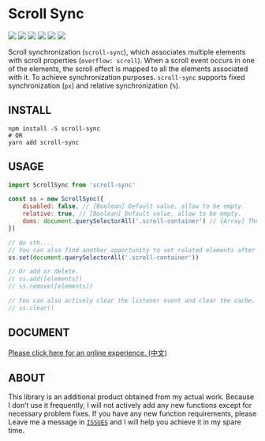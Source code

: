 # Scroll Sync

![](https://img.shields.io/badge/version-0.1.4-blue?style=flat-square&logo)
![](https://img.shields.io/badge/min%20%20size-1.94%20%20kB-brightgreen?style=flat-square&logo)
![](https://img.shields.io/github/issues/kiccer/scroll-sync?style=flat-square&logo)
![](https://img.shields.io/github/forks/kiccer/scroll-sync?style=flat-square&logo)
![](https://img.shields.io/github/stars/kiccer/scroll-sync?style=flat-square&logo)
![](https://img.shields.io/github/license/kiccer/scroll-sync?style=flat-square&logo)

Scroll synchronization (`scroll-sync`), which associates multiple elements with scroll properties (`overflow: scroll`). When a scroll event occurs in one of the elements, the scroll effect is mapped to all the elements associated with it. To achieve synchronization purposes. `scroll-sync` supports fixed synchronization (`px`) and relative synchronization (`%`).

## INSTALL

```shell
npm install -S scroll-sync
# OR
yarn add scroll-sync
```

## USAGE

```js
import ScrollSync from 'scroll-sync'

const ss = new ScrollSync({
    disabled: false, // [Boolean] Default value, allow to be empty.
    relative: true, // [Boolean] Default value, allow to be empty.
    doms: document.querySelectorAll('.scroll-container') // [Array] These elements must set scroll attributes.
})

// do sth....
// You can also find another opportunity to set related elements after instantiating the object.
ss.set(document.querySelectorAll('.scroll-container'))

// Or add or delete.
// ss.add([elements])
// ss.remove([elements])

// You can also actively clear the listener event and clear the cache.
// ss.clear()

```

## DOCUMENT
[Please click here for an online experience. (中文)](https://kiccer.github.io/scroll-sync/)

## ABOUT
This library is an additional product obtained from my actual work. Because I don’t use it frequently, I will not actively add any new functions except for necessary problem fixes. If you have any new function requirements, please Leave me a message in [`ISSUES`](https://github.com/kiccer/scroll-sync/issues) and I will help you achieve it in my spare time.
<!-- 这个库是我实际工作中得到的额外产物，因为我自身使用它的频率并不高，所以除了必要的问题修复外我不会积极增加任何新的功能，如果你有任何新的功能需求，请在 `ISSUES` 中给我留言，我会在闲暇时间帮助你实现它。 -->
